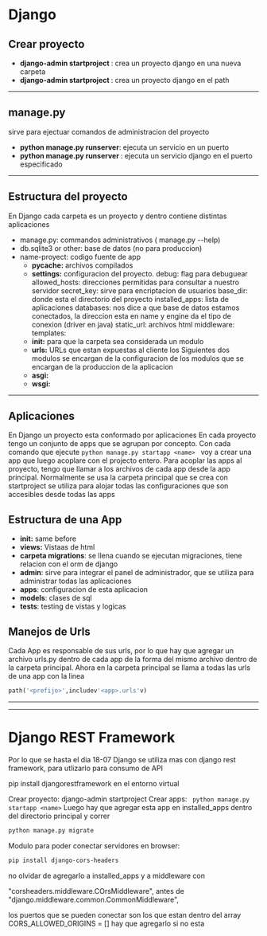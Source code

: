 # Django

## Crear proyecto
- **django-admin startproject <name>** : crea un proyecto django en una nueva carpeta
- **django-admin startproject <name> <path>** : crea un proyecto django en el path
---

## manage.py
sirve para ejectuar comandos de administracion del proyecto
- **python manage.py runserver**: ejecuta un servicio en un puerto
- **python manage.py runserver <port-number>**: ejecuta un servicio django en el puerto especificado
---

## Estructura del proyecto
En Django cada carpeta es un proyecto y dentro contiene distintas aplicaciones
- manage.py: commandos administrativos ( manage.py --help)
- db.sqlite3 or other: base de datos (no para produccion)
- name-proyect: codigo fuente de app
	- **pycache:** archivos compilados
	- **settings:** configuracion del proyecto.
	  debug: flag para debuguear
	  allowed_hosts: direcciones permitidas para consultar a nuestro servidor
	  secret_key: sirve para encriptacion de usuarios
	  base_dir: donde esta el directorio del proyecto
	  installed_apps: lista de aplicaciones
	  databases: nos dice a que base de datos estamos conectados, la direccion esta en name y engine da el tipo de conexion (driver en java)
	  static_url: archivos html
	  middleware:
	  templates:
	- **__init__:** para que la carpeta sea considerada un modulo
	- **urls:** URLs que estan expuestas al cliente
	los Siguientes dos modulos se encargan de la configuracion de los modulos que se encargan de la produccion de la aplicacion
	- **asgi:** 
	- **wsgi:**
---

## Aplicaciones

En Django un proyecto esta conformado por aplicaciones
En cada proyecto tengo un conjunto de apps que se agrupan
por concepto.
Con cada comando que ejecute
  ```python manage.py startapp <name> ```
voy a crear una app que luego acoplare con el projecto entero.
Para acoplar las apps al proyecto, tengo que llamar a los archivos de cada app desde la app principal.
Normalmente se usa la carpeta principal que se crea con startproject
se utiliza para alojar todas las configuraciones que son accesibles 
desde todas las apps

## Estructura de una App

- **__init__:** same before
- **views:** Vistaas de html
- **carpeta migrations**: se llena cuando se ejecutan migraciones, tiene relacion con el orm de django 
- **admin**: sirve para integrar el panel de administrador, que se utiliza para administrar todas las aplicaciones
- **apps**: configuracion de esta aplicacion
- **models**: clases de sql
- **tests**: testing de vistas y logicas

## Manejos de Urls
Cada App es responsable de sus urls, por lo que hay que agregar un archivo urls.py dentro 
de cada app de la forma del mismo archivo dentro de la carpeta principal.
Ahora en la carpeta principal se llama a todas las urls de una app con la linea

```python
path('<prefijo>',includev'<app>.urls'v)
```
---
---

# Django REST Framework

Por lo que se hasta el dia 18-07 Django se utiliza mas con django rest framework, para utlizarlo para consumo de API


pip install djangorestframework en el entorno virtual

Crear proyecto: django-admin startproject
Crear apps: ``` python manage.py startapp <name>```
  Luego hay que agregar esta app en installed_apps dentro del directorio principal y correr 
  ``` bash
python manage.py migrate
  ```
Modulo para poder conectar servidores en browser:
```bash
pip install django-cors-headers
```
no olvidar de agregarlo a installed_apps y a middleware con

"corsheaders.middleware.COrsMiddleware",
antes de 
"django.middleware.common.CommonMiddleware",

los puertos que se pueden conectar son los que estan dentro del array
CORS_ALLOWED_ORIGINS = []
hay que agregarlo si no esta



